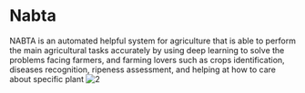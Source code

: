 # Nabta
 NABTA is an automated helpful system for agriculture that is able to perform the main agricultural  tasks accurately by using deep learning to solve the problems facing farmers, and farming lovers such as crops  identification, diseases recognition, ripeness assessment, and helping at how to care about specific plant
![2](https://github.com/MohamedAtef177/Nabta/assets/83421664/3b9136db-661d-4839-81a1-dc09c30f6a5d)
